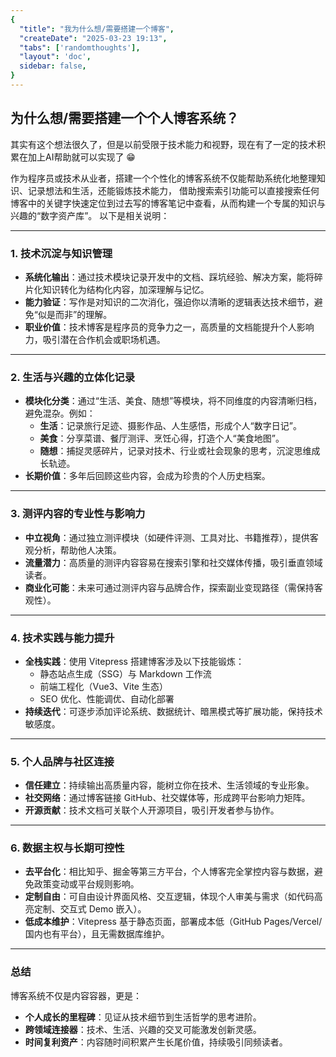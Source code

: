```yaml
---
{
  "title": "我为什么想/需要搭建一个博客",
  "createDate": "2025-03-23 19:13",
  "tabs": ['randomthoughts'],
  "layout": 'doc',
  sidebar: false,
}
---
```


## 为什么想/需要搭建一个个人博客系统？
其实有这个想法很久了，但是以前受限于技术能力和视野，现在有了一定的技术积累在加上AI帮助就可以实现了 :grin:

作为程序员或技术从业者，搭建一个个性化的博客系统不仅能帮助系统化地整理知识、记录想法和生活，还能锻炼技术能力，
借助搜索索引功能可以直接搜索任何博客中的关键字快速定位到过去写的博客笔记中查看，从而构建一个专属的知识与兴趣的“数字资产库”。
以下是相关说明：

---

### 1. **技术沉淀与知识管理**
- **系统化输出**：通过技术模块记录开发中的文档、踩坑经验、解决方案，能将碎片化知识转化为结构化内容，加深理解与记忆。
- **能力验证**：写作是对知识的二次消化，强迫你以清晰的逻辑表达技术细节，避免“似是而非”的理解。
- **职业价值**：技术博客是程序员的竞争力之一，高质量的文档能提升个人影响力，吸引潜在合作机会或职场机遇。

---

### 2. **生活与兴趣的立体化记录**
- **模块化分类**：通过“生活、美食、随想”等模块，将不同维度的内容清晰归档，避免混杂。例如：
    - **生活**：记录旅行足迹、摄影作品、人生感悟，形成个人“数字日记”。
    - **美食**：分享菜谱、餐厅测评、烹饪心得，打造个人“美食地图”。
    - **随想**：捕捉灵感碎片，记录对技术、行业或社会现象的思考，沉淀思维成长轨迹。
- **长期价值**：多年后回顾这些内容，会成为珍贵的个人历史档案。

---

### 3. **测评内容的专业性与影响力**
- **中立视角**：通过独立测评模块（如硬件评测、工具对比、书籍推荐），提供客观分析，帮助他人决策。
- **流量潜力**：高质量的测评内容容易在搜索引擎和社交媒体传播，吸引垂直领域读者。
- **商业化可能**：未来可通过测评内容与品牌合作，探索副业变现路径（需保持客观性）。

---

### 4. **技术实践与能力提升**
- **全栈实践**：使用 Vitepress 搭建博客涉及以下技能锻炼：
    - 静态站点生成（SSG）与 Markdown 工作流
    - 前端工程化（Vue3、Vite 生态）
    - SEO 优化、性能调优、自动化部署
- **持续迭代**：可逐步添加评论系统、数据统计、暗黑模式等扩展功能，保持技术敏感度。

---

### 5. **个人品牌与社区连接**
- **信任建立**：持续输出高质量内容，能树立你在技术、生活领域的专业形象。
- **社交网络**：通过博客链接 GitHub、社交媒体等，形成跨平台影响力矩阵。
- **开源贡献**：技术文档可关联个人开源项目，吸引开发者参与协作。

---

### 6. **数据主权与长期可控性**
- **去平台化**：相比知乎、掘金等第三方平台，个人博客完全掌控内容与数据，避免政策变动或平台规则影响。
- **定制自由**：可自由设计界面风格、交互逻辑，体现个人审美与需求（如代码高亮定制、交互式 Demo 嵌入）。
- **低成本维护**：Vitepress 基于静态页面，部署成本低（GitHub Pages/Vercel/国内也有平台），且无需数据库维护。

---

### 总结
博客系统不仅是内容容器，更是：
- **个人成长的里程碑**：见证从技术细节到生活哲学的思考进阶。
- **跨领域连接器**：技术、生活、兴趣的交叉可能激发创新灵感。
- **时间复利资产**：内容随时间积累产生长尾价值，持续吸引同频读者。


